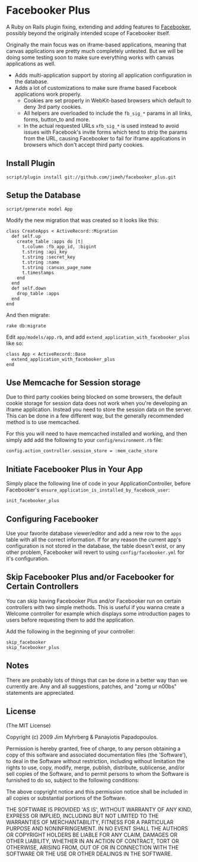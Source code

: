 # Facebooker Plus

A Ruby on Rails plugin fixing, extending and adding features to [Facebooker][1], possibly beyond the originally intended scope of Facebooker itself.

Originally the main focus was on iframe-based applications, meaning that canvas applications are pretty much completely untested. But we will be doing some testing soon to make sure everything works with canvas applications as well.

[1]: http://github.com/mmangino/facebooker/tree/master

* Adds multi-application support by storing all application configuration in the database.
* Adds a lot of customizations to make sure iframe based Facebook applications work properly.
	* Cookies are set properly in WebKit-based browsers which default to deny 3rd party cookies.
	* All helpers are overloaded to include the `fb_sig_*` params in all links, forms, button_to and more.
	* In the actual requested URLs `xfb_sig_*` is used instead to avoid issues with Facebook's invite forms which tend to strip the params from the URL, causing Facebooker to fail for iframe applications in browsers which don't accept third party cookies.

## Install Plugin

    script/plugin install git://github.com/jimeh/facebooker_plus.git

## Setup the Database

    script/generate model App

Modify the new migration that was created so it looks like this:

    class CreateApps < ActiveRecord::Migration
      def self.up
        create_table :apps do |t|
          t.column :fb_app_id, :bigint
          t.string :api_key
          t.string :secret_key
          t.string :name
          t.string :canvas_page_name  
          t.timestamps
        end
      end
      def self.down
        drop_table :apps
      end
    end

And then migrate:

    rake db:migrate

Edit `app/models/app.rb`, and add `extend_application_with_facebooker_plus` like so:
 
    class App < ActiveRecord::Base
      extend_application_with_facebooker_plus
    end

## Use Memcache for Session storage

Due to third party cookies being blocked on some browsers, the default cookie storage for session data does not work when you're developing an iframe application. Instead you need to store the session data on the server. This can be done in a few different way, but the generally recommended method is to use memcached.

For this you will need to have memcached installed and working, and then simply add add the following to your `config/environment.rb` file:

    config.action_controller.session_store = :mem_cache_store

## Initiate Facebooker Plus in Your App

Simply place the following line of code in your ApplicationController, before Facebooker's `ensure_application_is_installed_by_facebook_user`:

    init_facebooker_plus

## Configuring Facebooker

Use your favorite database viewer/editor and add a new row to the `apps` table with all the correct information. If for any reason the current app's configuration is not stored in the database, the table doesn't exist, or any other problem, Facebooker will revert to using `config/facebooker.yml` for it's configuration.

## Skip Facebooker Plus and/or Facebooker for Certain Controllers

You can skip having Facebooker Plus and/or Facebooker run on certain controllers with two simple methods. This is useful if you wanna create a Welcome controller for example which displays some introduction pages to users before requesting them to add the application.

Add the following in the beginning of your controller:

    skip_facebooker
    skip_facebooker_plus

## Notes

There are probably lots of things that can be done in a better way than we currently are. Any and all suggestions, patches, and "zomg ur n00bs" statements are appreciated.

## License

(The MIT License)

Copyright (c) 2009 Jim Myhrberg & Panayiotis Papadopoulos.

Permission is hereby granted, free of charge, to any person obtaining
a copy of this software and associated documentation files (the
'Software'), to deal in the Software without restriction, including
without limitation the rights to use, copy, modify, merge, publish,
distribute, sublicense, and/or sell copies of the Software, and to
permit persons to whom the Software is furnished to do so, subject to
the following conditions:

The above copyright notice and this permission notice shall be
included in all copies or substantial portions of the Software.

THE SOFTWARE IS PROVIDED 'AS IS', WITHOUT WARRANTY OF ANY KIND,
EXPRESS OR IMPLIED, INCLUDING BUT NOT LIMITED TO THE WARRANTIES OF
MERCHANTABILITY, FITNESS FOR A PARTICULAR PURPOSE AND NONINFRINGEMENT.
IN NO EVENT SHALL THE AUTHORS OR COPYRIGHT HOLDERS BE LIABLE FOR ANY
CLAIM, DAMAGES OR OTHER LIABILITY, WHETHER IN AN ACTION OF CONTRACT,
TORT OR OTHERWISE, ARISING FROM, OUT OF OR IN CONNECTION WITH THE
SOFTWARE OR THE USE OR OTHER DEALINGS IN THE SOFTWARE.
